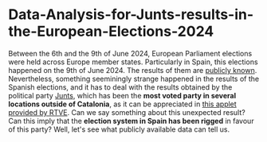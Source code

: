 # Data-Analysis-for-Junts-results-in-the-European-Elections-2024

Between the 6th and the 9th of June 2024, European Parliament elections were held across Europe member states. Particularly in Spain, this elections happened on the 9th of June 2024. The results of them are [publicly known](https://results.elections.europa.eu/en/). Nevertheless, something seeminingly strange happened in the results of the Spanish elections, and it has to deal with the results obtained by the political
party [Junts](https://en.wikipedia.org/wiki/Together_for_Catalonia_(2020)), which has been the **most voted party in several locations outside of Catalonia**, as it can be appreciated in [this applet provided by RTVE](https://www.rtve.es/noticias/20240610/elecciones-europeas-2024-mapa-resultados-calle/16135532.shtml). 
Can we say something about this unexpected result? Can this imply that the **election system in Spain has been rigged** in favour of this party? Well, let's see what publicly available data can tell us.
